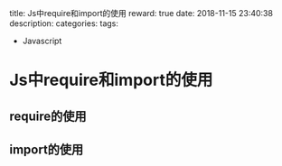 title: Js中require和import的使用
reward: true
date: 2018-11-15 23:40:38
description:
categories:
tags:

- Javascript

# Js中require和import的使用

## require的使用



## import的使用